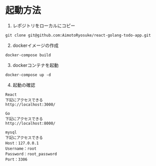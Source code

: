 # 起動方法
1. レポジトリをローカルにコピー
```
git clone git@github.com:AimotoRyosuke/react-golang-todo-app.git
```
2. dockerイメージの作成
```
docker-compose build
```
3. dockerコンテナを起動
```
docker-compose up -d
```
4. 起動の確認
```
React
下記にアクセスできる
http://localhost:3000/
```
```
Go
下記にアクセスできる
http://localhost:8000/
```
```
mysql
下記にアクセスできる
Host：127.0.0.1
Username：root
Password：root_password
Port：3306
```